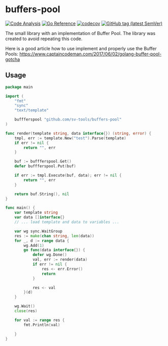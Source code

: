 # buffers-pool
[![Code Analysis](https://github.com/sv-tools/buffers-pool/actions/workflows/checks.yaml/badge.svg)](https://github.com/sv-tools/buffers-pool/actions/workflows/checks.yaml)
[![Go Reference](https://pkg.go.dev/badge/github.com/sv-tools/buffers-pool.svg)](https://pkg.go.dev/github.com/sv-tools/buffers-pool)
[![codecov](https://codecov.io/gh/sv-tools/buffers-pool/branch/main/graph/badge.svg?token=0XVOTDR1CW)](https://codecov.io/gh/sv-tools/buffers-pool)
[![GitHub tag (latest SemVer)](https://img.shields.io/github/v/tag/sv-tools/buffers-pool?style=flat)](https://github.com/sv-tools/buffers-pool/releases)

The small library with an implementation of Buffer Pool.
The library was created to avoid repeating this code.

Here is a good article how to use implement and properly use the Buffer Pools: https://www.captaincodeman.com/2017/06/02/golang-buffer-pool-gotcha

## Usage

```go
package main

import (
	"fmt"
    "sync"
	"text/template"

	buffferspool "github.com/sv-tools/buffers-pool"
)

func render(template string, data interface{}) (string, error) {
	tmpl, err := template.New("test").Parse(template)
	if err != nil {
		return "", err
	}

	buf := buffferspool.Get()
	defer buffferspool.Put(buf)

	if err := tmpl.Execute(buf, data); err != nil {
		return "", err
	}

	return buf.String(), nil
}

func main() {
    var template string
    var data []interface{}
    // ... load template and data to variables ...

    var wg sync.WaitGroup
    res := make(chan string, len(data))
    for _, d := range data {
        wg.Add(1)
        go func(data interface{}) {
            defer wg.Done()
            val, err := render(data)
            if err != nil {
                res <- err.Error()
                return
            }

            res <- val
        }(d)
    }

    wg.Wait()
    close(res)

    for val := range res {
    	fmt.Println(val)

    }
}
```
